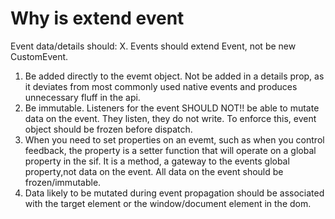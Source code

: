 # Why is extend event




Event data/details should:
X. Events should extend Event, not be new CustomEvent.
1. Be added directly to the evemt object. Not be added in a details prop, as it deviates from most commonly used native events and produces unnecessary fluff in the api.
2. Be immutable. Listeners for the event SHOULD NOT!! be able to mutate data on the event. They listen, they do not write. To enforce this, event object should be frozen before dispatch.
3. When you need to set properties on an evemt, such as when you control feedback, the property is a setter function that will operate on a global property in the sif. It is a method, a gateway to the events global property,not data on the event. All data on the event should be frozen/immutable.
4. Data likely to be mutated during event propagation should be associated with the target element or the window/document element in the dom.